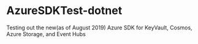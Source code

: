 # AzureSDKTest-dotnet
Testing out the new(as of August 2019) Azure SDK for KeyVault, Cosmos, Azure Storage, and Event Hubs
